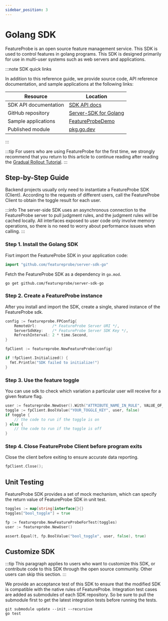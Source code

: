 ```yaml
---
sidebar_position: 3
---
```


# Golang SDK

FeatureProbe is an open source feature management service. This SDK is used to control features in golang programs. 
This SDK is designed primarily for use in multi-user systems such as web servers and applications.

:::note SDK quick links

In addition to this reference guide, we provide source code, API reference documentation, and sample applications at the following links:

| **Resource**        | **Location** |
| --------------------------------------- | ----------------- |
| SDK API documentation | [ SDK API docs](https://pkg.go.dev/github.com/featureprobe/server-sdk-go#section-documentation) |
| GitHub repository | [Server-SDK for Golang](https://github.com/FeatureProbe/server-sdk-go) |
| Sample applications | [FeatureProbeDemo](https://github.com/FeatureProbe/server-sdk-go/tree/main/example) |
|Published module|[pkg.go.dev](https://pkg.go.dev/github.com/featureprobe/server-sdk-go)|

:::

:::tip
For users who are using FeatureProbe for the first time, we strongly recommend that you return to this article to continue reading after reading the [Gradual Rollout Tutorial](../../tutorials/rollout_tutorial/).
:::


## Step-by-Step Guide

Backend projects usually only need to instantiate a FeatureProbe SDK (Client).
According to the requests of different users, call the FeatureProbe Client to obtain the toggle result for each user.

:::info
The server-side SDK uses an asynchronous connection to the FeatureProbe server to pull judgment rules, and the judgment rules will be cached locally. All interfaces exposed to user code only involve memory operations, so there is no need to worry about performance issues when calling.
:::

### Step 1. Install the Golang SDK

Fisrt import the FeatureProbe SDK in your application code:

```go
import "github.com/featureprobe/server-sdk-go"
```

Fetch the FeatureProbe SDK as a dependency in `go.mod`.

```shell
go get github.com/featureprobe/server-sdk-go
```

### Step 2. Create a FeatureProbe instance

After you install and import the SDK, create a single, shared instance of the FeatureProbe sdk.

```go
config := featureprobe.FPConfig{
    RemoteUrl:       /* FeatureProbe Server URI */,
    ServerSdkKey:    /* FeatureProbe Server SDK Key */,
    RefreshInterval: 2 * time.Second,
}

fpClient := featureprobe.NewFeatureProbe(config)

if !fpClient.Initialized() {
  fmt.Println("SDK failed to initialize!")
}
```

### Step 3. Use the feature toggle

You can use sdk to check which variation a particular user will receive for a given feature flag.

```go
user := featureprobe.NewUser().With("ATTRIBUTE_NAME_IN_RULE", VALUE_OF_ATTRIBUTE)
toggle := fpClient.BoolValue("YOUR_TOGGLE_KEY", user, false)
if toggle {
    // the code to run if the toggle is on
} else {
    // the code to run if the toggle is off
}
```

### Step 4. Close FeatureProbe Client before program exits

Close the client before exiting to ensure accurate data reporting.

```go
fpClient.Close();
```


## Unit Testing

FeatureProbe SDK provides a set of mock mechanism, which can specify the return value of FeatureProbe SDK in unit test.

```go
toggles := map[string]interface{}{}
toggles["bool_toggle"] = true

fp := featureprobe.NewFeatureProbeForTest(toggles)
user := featureprobe.NewUser()

assert.Equal(t, fp.BoolValue("bool_toggle", user, false), true)
```

## Customize SDK

:::tip
This paragraph applies to users who want to customize this SDK, or contribute code to this SDK through the open source community. Other users can skip this section.
:::

We provide an acceptance test of this SDK to ensure that the modified SDK is compatible with the native rules of FeatureProbe.
Integration test cases are added as submodules of each SDK repository. So be sure to pull the submodule first to get the latest integration tests before running the tests.

```shell
git submodule update --init --recursive
go test
```
